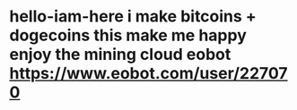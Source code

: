 # hello-iam-here i make bitcoins + dogecoins this make me happy enjoy the mining cloud eobot https://www.eobot.com/user/227070 

